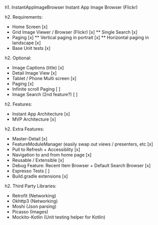 h1. InstantAppImageBrowser
Instant App Image Browser (Flickr)

h2. Requirements:
* Home Screen [x]
* Grid Image Viewer / Browser (Flickr) [x]
** Single Search [x]
* Paging [x]
** Vertical paging in portrait [x]
** Horizontal paging in landscape [x]
* Base Unit tests [x]

h2. Optional:
* Image Captions (title) [x]
* Detail Image View [x]
* Tablet / Phone Multi screen [x]
* Paging [x]
* Infinite scroll Paging [ ]
* Image Search (2nd feature?) [ ]

h2. Features:
* Instant App Architecture [x]
* MVP Architecture [x]

h2. Extra Features:
* Master-Detail [x]
* FeatureModuleManager (easily swap out views / presenters, etc [x]
* Pull to Refresh + Accessiblity [x]
* Navigation to and from home page [x]
* Reusable / Extensible [x]
* Debug Feature: Recent Item Browser + Default Search Browser [x]
* Espresso Tests [ ]
* Build.gradle extensions [x]

h2. Third Party Libraries:
* Retrofit (Networking)
* Okhttp3 (Networking)
* Moshi (Json parsing)
* Picasso (Images)
* Mockito-Kotlin (Unit testing helper for Kotlin)

